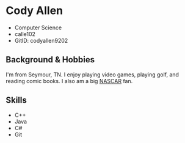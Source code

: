 # Cody Allen
- Computer Science
- calle102
- GitID: codyallen9202
## Background & Hobbies
I'm from Seymour, TN. I enjoy playing video games, playing golf, and reading comic books.
I also am a big [NASCAR](https://www.nascar.com) fan.
## Skills
- C++
- Java
- C#
- Git